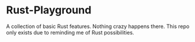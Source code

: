 ---
---

# Rust-Playground
A collection of basic Rust features. Nothing crazy happens there. This repo only exists due to reminding me of Rust possibilities.
